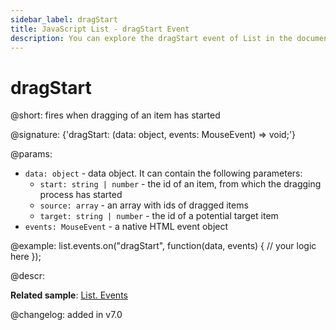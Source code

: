```yaml
---
sidebar_label: dragStart
title: JavaScript List - dragStart Event 
description: You can explore the dragStart event of List in the documentation of the DHTMLX JavaScript UI library. Browse developer guides and API reference, try out code examples and live demos, and download a free 30-day evaluation version of DHTMLX Suite.
---
```


# dragStart

@short: fires when dragging of an item has started 

@signature: {'dragStart: (data: object, events: MouseEvent) => void;'}

@params:
- `data: object` - data object. It can contain the following parameters:
    - `start: string | number` - the id of an item, from which the dragging process has started
    - `source: array` - an array with ids of dragged items
    - `target: string | number` - the id of a potential target item
- `events: MouseEvent` - a native HTML event object

@example:
list.events.on("dragStart", function(data, events) {
    // your logic here
});

@descr:

**Related sample**: [List. Events](https://snippet.dhtmlx.com/iwt1yd61)

@changelog: added in v7.0

[comment]: # (@relatedapi: list/api/list_afterdrag_event.md list/api/list_afterdrop_event.md list/api/list_beforedrag_event.md list/api/list_beforedrop_event.md list/api/list_canceldrop_event.md list/api/list_candrop_event.md list/api/list_dragin_event.md list/api/list_dragout_event.md)
